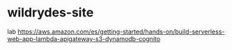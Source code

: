 # wildrydes-site
lab https://aws.amazon.com/es/getting-started/hands-on/build-serverless-web-app-lambda-apigateway-s3-dynamodb-cognito
